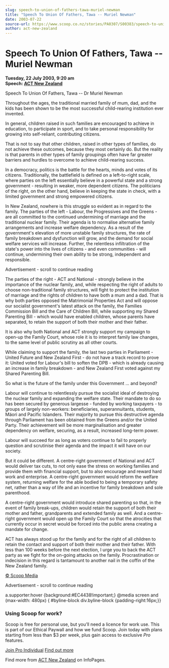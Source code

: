 ```yaml
---
slug: speech-to-union-of-fathers-tawa-muriel-newman
title: "Speech To Union Of Fathers, Tawa -- Muriel Newman"
date: 2003-07-22
source-url: https://www.scoop.co.nz/stories/PA0307/S00383/speech-to-union-of-fathers-tawa-muriel-newman.htm
author: act-new-zealand
---
```

Speech To Union Of Fathers, Tawa -- Muriel Newman
=================================================

**Tuesday, 22 July 2003, 9:20 am**  
**Speech: [ACT New Zealand](https://info.scoop.co.nz/ACT_New_Zealand)**

  
Speech To Union Of Fathers, Tawa -- Dr Muriel Newman

Throughout the ages, the traditional married family of mum, dad, and the kids has been shown to be the most successful child-rearing institution ever invented.

In general, children raised in such families are encouraged to achieve in education, to participate in sport, and to take personal responsibility for growing into self-reliant, contributing citizens.

That is not to say that other children, raised in other types of families, do not achieve these outcomes, because they most certainly do. But the reality is that parents in other types of family groupings often have far greater barriers and hurdles to overcome to achieve child-rearing success.

In a democracy, politics is the battle for the hearts, minds and votes of its citizens. Traditionally, the battlefield is defined on a left-to-right scale, where parties on the left essentially believe in a powerful state and a strong government - resulting in weaker, more dependent citizens. The politicians of the right, on the other hand, believe in keeping the state in check, with a limited government and strong empowered citizens.

In New Zealand, nowhere is this struggle so evident as in regard to the family. The parties of the left - Labour, the Progressives and the Greens - are all committed to the continued undermining of marriage and the traditional nuclear family. Their agenda is to normalise alternative family arrangements and increase welfare dependency. As a result of the government's elevation of more unstable family structures, the rate of family breakdown and dysfunction will grow, and the demand for social welfare services will increase. Further, the relentless infiltration of the state's power into the lives of citizens - and even communities - will continue, undermining their own ability to be strong, independent and responsible.

Advertisement - scroll to continue reading





The parties of the right - ACT and National - strongly believe in the importance of the nuclear family, and, while respecting the right of adults to choose non-traditional family structures, will fight to protect the institution of marriage and the rights of children to have both a mum and a dad. That is why both parties opposed the Matrimonial Properties Act and will oppose our socialist government's latest attack on the family, the Families Commission Bill and the Care of Children Bill, while supporting my Shared Parenting Bill - which would have enabled children, whose parents have separated, to retain the support of both their mother and their father.

It is also why both National and ACT strongly support my campaign to open-up the Family Court, whose role it is to interpret family law changes, to the same level of public scrutiny as all other courts.

While claiming to support the family, the last two parties in Parliament - United Future and New Zealand First - do not have a track record to prove it: United voted for Labour's bill to soften the DPB - which is already causing an increase in family breakdown - and New Zealand First voted against my Shared Parenting Bill.

So what is the future of the family under this Government ... and beyond?

Labour will continue to relentlessly pursue the socialist ideal of destroying the nuclear family and expanding the welfare state. Their mandate to do so has been secured by generous largesse - funded by working taxpayers - to groups of largely non-workers: beneficiaries, superannuitants, students, Mäori and Pacific Islanders. Their majority to pursue this destructive agenda through Parliament has been obtained from the Greens and/or the United Party. Their achievement will be more marginalisation and greater dependency on welfare, securing, as a result, increased long-term power.

Labour will succeed for as long as voters continue to fail to properly question and scrutinise their agenda and the impact it will have on our society.

But it could be different. A centre-right government of National and ACT would deliver tax cuts, to not only ease the stress on working families and provide them with financial support, but to also encourage and reward hard work and enterprise. A centre-right government would reform the welfare system, returning welfare for the able bodied to being a temporary safety net, rather than a way of life and an incentive for family breakdown and sole parenthood.

A centre-right government would introduce shared parenting so that, in the event of family break-ups, children would retain the support of both their mother and father, grandparents and extended family as well. And a centre-right government would open up the Family Court so that the atrocities that currently occur in secret would be forced into the public arena creating a mandate for change.

ACT has always stood up for the family and for the right of all children to retain the contact and support of both their mother and their father. With less than 100 weeks before the next election, I urge you to back the ACT party as we fight for the on-going attacks on the family. Procrastination or indecision in this regard is tantamount to another nail in the coffin of the New Zealand family.

  

[© Scoop Media](http://www.scoop.co.nz/about/terms.html)  

Advertisement - scroll to continue reading



a.supporter:hover {background:#EC4438!important;} @media screen and (max-width: 480px) { #byline-block div.byline-block {padding-right:16px;}}

### Using Scoop for work?

Scoop is free for personal use, but you’ll need a licence for work use. This is part of our Ethical Paywall and how we fund Scoop. Join today with plans starting from less than $3 per week, plus gain access to exclusive _Pro_ features.  
  
[Join Pro Individual](https://pro.scoop.co.nz/Individual/?from=ProIn24) [Find out more](https://pro.scoop.co.nz/using-scoop-for-work/?from=ProIn24)

Find more from [ACT New Zealand](https://info.scoop.co.nz/ACT_New_Zealand) on InfoPages.